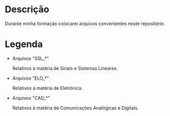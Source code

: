 # Descrição

Durante minha formação colocarei arquivos convenientes neste repositório.

# Legenda

* Arquivos "SSL_*"
	
	Relativos à matéria de Sinais e Sistemas Lineares.

* Arquivos "ELO_*"
	
	Relativos à matéria de Eletrônica.

* Arquivos "CAD_*"

	Relativos à matéria de Comunicações Analógicas e Digitais.
 
